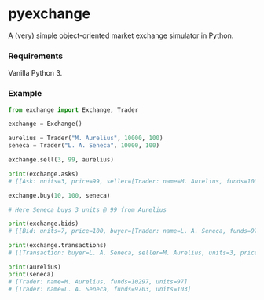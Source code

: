 # pyexchange
A (very) simple object-oriented market exchange simulator in Python.

### Requirements

Vanilla Python 3.

### Example

```python
from exchange import Exchange, Trader

exchange = Exchange()

aurelius = Trader("M. Aurelius", 10000, 100)
seneca = Trader("L. A. Seneca", 10000, 100)

exchange.sell(3, 99, aurelius)

print(exchange.asks)
# [[Ask: units=3, price=99, seller=[Trader: name=M. Aurelius, funds=10000, units=100]]]

exchange.buy(10, 100, seneca)

# Here Seneca buys 3 units @ 99 from Aurelius

print(exchange.bids)
# [[Bid: units=7, price=100, buyer=[Trader: name=L. A. Seneca, funds=9703, units=103]]]

print(exchange.transactions)
# [[Transaction: buyer=L. A. Seneca, seller=M. Aurelius, units=3, price=99]]

print(aurelius)
print(seneca)
# [Trader: name=M. Aurelius, funds=10297, units=97]
# [Trader: name=L. A. Seneca, funds=9703, units=103]
```
